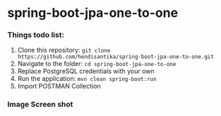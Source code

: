 # spring-boot-jpa-one-to-one

### Things todo list:

1. Clone this repository: `git clone https://github.com/hendisantika/spring-boot-jpa-one-to-one.git`
2. Navigate to the folder: `cd spring-boot-jpa-one-to-one`
3. Replace PostgreSQL credentials with your own
4. Run the application: `mvn clean spring-boot:run`
5. Import POSTMAN Collection

### Image Screen shot
